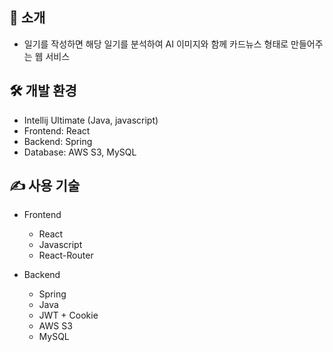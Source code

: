 <div align="center">

</div>

## 👋 소개
- 일기를 작성하면 해당 일기를 분석하여 AI 이미지와 함께 카드뉴스 형태로 만들어주는 웹 서비스

## 🛠️ 개발 환경
- Intellij Ultimate (Java, javascript)
- Frontend: React
- Backend: Spring
- Database: AWS S3, MySQL
  
## ✍️ 사용 기술
- Frontend
  - React
  - Javascript
  - React-Router
    
- Backend
  - Spring
  - Java
  - JWT + Cookie
  - AWS S3
  - MySQL

